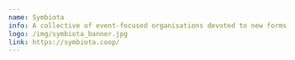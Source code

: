 ```yaml
---
name: Symbiota
info: A collective of event-focused organisations devoted to new forms of culture and enquiry, structured as a not-for-profit worker co-operative.
logo: /img/symbiota_banner.jpg
link: https://symbiota.coop/
---
```

